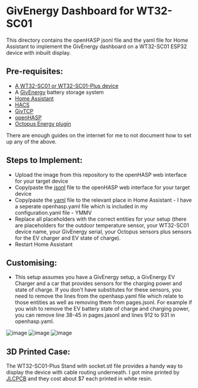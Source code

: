 # GivEnergy Dashboard for WT32-SC01
This directory contains the openHASP jsonl file and the yaml file for Home Assistant to implement the GivEnergy dashboard on a WT32-SC01 ESP32 device with inbuilt display.

## Pre-requisites:

* [A WT32-SC01 or WT32-SC01-Plus device](https://aliexpress.com/item/1005005561671980.html?gatewayAdapt=glo2deu)
* A [GivEnergy](https://givenergy.co.uk/) battery storage system
* [Home Assistant](https://www.home-assistant.io/)
* [HACS](https://hacs.xyz/)
* [GivTCP](https://github.com/britkat1980/giv_tcp)
* [openHASP](https://github.com/HASwitchPlate/openHASP-custom-component)
* [Octopus Energy plugin](https://github.com/BottlecapDave/HomeAssistant-OctopusEnergy)

There are enough guides on the internet for me to not document how to set up any of the above.

## Steps to Implement:

* Upload the image from this repository to the openHASP web interface for your target device
* Copy/paste the [jsonl](./pages.jsonl) file to the openHASP web interface for your target device
* Copy/paste the [yaml](./openhasp.yaml) file to the relevant place in Home Assistant - I have a seperate openhasp.yaml file which is included in my configuration.yaml file - YMMV
* Replace all placeholders with the correct entities for your setup (there are placeholders for the outdoor temperature sensor, your WT32-SC01 device name, your GivEnergy serial, your Octopus sensors plus sensors for the EV charger and EV state of charge).
* Restart Home Assistant

## Customising:

* This setup assumes you have a GivEnergy setup, a GivEnergy EV Charger and a car that provides sensors for the charging power and state of charge. If you don't have substitutes for these sensors, you need to remove the lines from the openhasp.yaml file which relate to those entities as well as removing them from pages.jsonl. For example if you wish to remove the EV battery state of charge and charging power, you can remove line 38-45 in pages.jasonl and lines 912 to 931 in openhasp.yaml.

![image](https://github.com/user-attachments/assets/bb24ec39-18ed-4efd-832c-7433ecd5b0dd)
![image](https://github.com/user-attachments/assets/72365d5c-c1c8-4403-91a6-1d9a22fac709)
![image](https://github.com/user-attachments/assets/9e6a0561-e7fb-4ec8-baa0-c6d2deda5be0)

## 3D Printed Case:

The WT32-SC01-Plus Stand with socket.stl file provides a handy way to display the device with cable routing underneath. I got mine printed by [JLCPCB](https://jlcpcb.com/) and they cost about $7 each printed in white resin.
